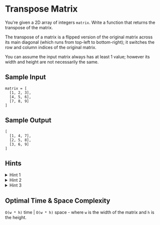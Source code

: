 # Transpose Matrix

You're given a 2D array of integers `matrix`. Write a function that returns the transpose of the matrix.

The transpose of a matrix is a flipped version of the original matrix across its main diagonal (which runs from top-left to bottom-right); it switches the row and column indices of the original matrix.

You can assume the input matrix always has at least 1 value; however its width and height are not necessarily the same.

## Sample Input

```plaintext
matrix = [
  [1, 2, 3],
  [4, 5, 6],
  [7, 8, 9]
]
```

## Sample Output

```plaintext
[
  [1, 4, 7],
  [2, 5, 8],
  [3, 6, 9]
]
```

## Hints

<details>
<summary>Hint 1</summary>

The row and column indices of each entry in the matrix should be flipped. For example, the value at `matrix[1][2]` will be at `matrix[2][1]` in the transpose of the matrix.

</details>

<details>
<summary>Hint 2</summary>

Each column in the matrix should be become a row in the transpose of the matrix. Each row in the matrix should become a column in the transpose of the matrix.

</details>

<details>
<summary>Hint 3</summary>

Try iterating one column at a time, and with each column, create a row of the values to add to the transpose of the matrix.

</details>

## Optimal Time & Space Complexity

`O(w * h)` time | `O(w * h)` space - where `w` is the width of the matrix and `h` is the height.
